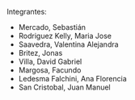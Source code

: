 Integrantes:

- Mercado, Sebastián
- Rodriguez Kelly, Maria Jose
- Saavedra, Valentina Alejandra
- Britez, Jonas
- Villa, David Gabriel
- Margosa, Facundo
- Ledesma Falchini, Ana Florencia
- San Cristobal, Juan Manuel
